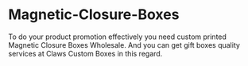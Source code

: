 # Magnetic-Closure-Boxes
To do your product promotion effectively you need custom printed Magnetic Closure Boxes Wholesale. And you can get gift boxes quality services at Claws Custom Boxes in this regard.
